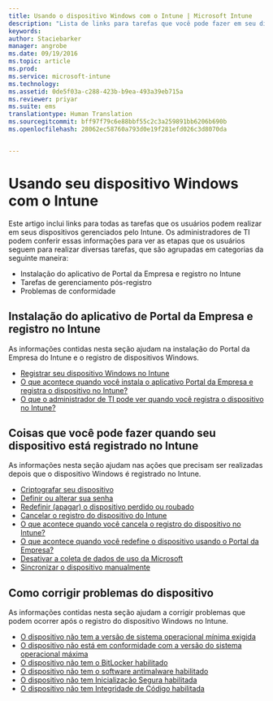 ```yaml
---
title: Usando o dispositivo Windows com o Intune | Microsoft Intune
description: "Lista de links para tarefas que você pode fazer em seu dispositivo Windows quando o dispositivo é registrado no Intune"
keywords: 
author: Staciebarker
manager: angrobe
ms.date: 09/19/2016
ms.topic: article
ms.prod: 
ms.service: microsoft-intune
ms.technology: 
ms.assetid: 0de5f03a-c288-423b-b9ea-493a39eb715a
ms.reviewer: priyar
ms.suite: ems
translationtype: Human Translation
ms.sourcegitcommit: bff97f79c6e88bbf55c2c3a259891bb6206b690b
ms.openlocfilehash: 28062ec58760a793d0e19f281efd026c3d8070da


---
```


# Usando seu dispositivo Windows com o Intune

Este artigo inclui links para todas as tarefas que os usuários podem realizar em seus dispositivos gerenciados pelo Intune. Os administradores de TI podem conferir essas informações para ver as etapas que os usuários seguem para realizar diversas tarefas, que são agrupadas em categorias da seguinte maneira:
- Instalação do aplicativo de Portal da Empresa e registro no Intune
- Tarefas de gerenciamento pós-registro
- Problemas de conformidade

## Instalação do aplicativo de Portal da Empresa e registro no Intune

As informações contidas nesta seção ajudam na instalação do Portal da Empresa do Intune e o registro de dispositivos Windows.

- [Registrar seu dispositivo Windows no Intune](enroll-your-device-in-intune-windows.md)
- [O que acontece quando você instala o aplicativo Portal da Empresa e registra o dispositivo no Intune?](what-happens-if-you-install-the-company-portal-app-and-enroll-your-device-in-intune-windows.md)
- [O que o administrador de TI pode ver quando você registra o dispositivo no Intune?](what-can-your-it-administrator-see-when-you-enroll-your-device-in-intune-windows.md)

## Coisas que você pode fazer quando seu dispositivo está registrado no Intune

As informações nesta seção ajudam nas ações que precisam ser realizadas depois que o dispositivo Windows é registrado no Intune.

- [Criptografar seu dispositivo](encrypt-your-device-windows.md)
- [Definir ou alterar sua senha](set-or-change-your-password-windows.md)
- [Redefinir (apagar) o dispositivo perdido ou roubado](reset-erase-your-lost-or-stolen-device-windows.md)
- [Cancelar o registro do dispositivo do Intune](unenroll-your-device-from-intune-windows.md)
- [O que acontece quando você cancela o registro do dispositivo no Intune?](what-happens-if-you-unenroll-your-device-from-intune-windows.md)
- [O que acontece quando você redefine o dispositivo usando o Portal da Empresa?](what-happens-if-you-reset-your-device-using-the-company-portal-windows.md)
- [Desativar a coleta de dados de uso da Microsoft](turn-off-microsoft-usage-data-collection-windows.md)
- [Sincronizar o dispositivo manualmente](sync-your-device-manually-windows.md)

## Como corrigir problemas do dispositivo

As informações contidas nesta seção ajudam a corrigir problemas que podem ocorrer após o registro do dispositivo Windows no Intune.

- [O dispositivo não tem a versão de sistema operacional mínima exigida](device-doesnt-have-the-required-minimum-operating-system-version-windows.md)
- [O dispositivo não está em conformidade com a versão do sistema operacional máxima](device-doesnt-comply-with-maximum-operating-system-version-windows.md)
- [O dispositivo não tem o BitLocker habilitado](device-doesnt-have-bitlocker-enabled-windows.md)
- [O dispositivo não tem o software antimalware habilitado](device-doesnt-have-antimalware-software-enabled-windows.md)
- [O dispositivo não tem Inicialização Segura habilitada](device-doesnt-have-secure-boot-enabled-windows.md)
- [O dispositivo não tem Integridade de Código habilitada](device-doesnt-have-code-integrity-enabled-windows.md)



<!--HONumber=Sep16_HO3-->


